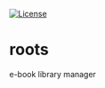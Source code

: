 [![License](http://img.shields.io/badge/License-Apache%202.0-green.svg)](http://www.apache.org/licenses/LICENSE-2.0.txtl)

roots
=====

e-book library manager
